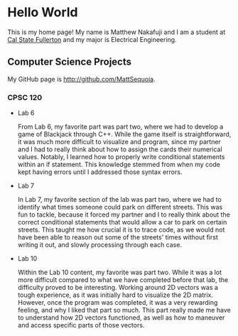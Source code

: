 # Hello World

This is my home page! My name is Matthew Nakafuji and I am a student at [Cal State Fullerton](http://www.fullerton.edu/) and my major is Electrical Engineering.

## Computer Science Projects

My GitHub page is http://github.com/MattSequoia.

### CPSC 120

* Lab 6

    From Lab 6, my favorite part was part two, where we had to develop a game of Blackjack through C++.
    While the game itself is straightforward, it was much more difficult to visualize and program,
    since my partner and I had to really think about how to assign the cards their numerical values.
    Notably, I learned how to properly write conditional statements within an if statement. This
    knowledge stemmed from when my code kept having errors until I addressed those syntax errors.

* Lab 7

    In Lab 7, my favorite section of the lab was part two, where we had to identify what times
    someone could park on different streets. This was fun to tackle, because it forced my
    partner and I to really think about the correct conditional statements that would allow a car to
    park on certain streets. This taught me how crucial it is to trace code, as we would not have been
    able to reason out some of the streets' times without first writing it out, and slowly processing
    through each case.

* Lab 10

    Within the Lab 10 content, my favorite was part two. While it was a lot more difficult compared to what we
    have completed before that lab, the difficulty proved to be interesting. Working around 2D vectors was
    a tough experience, as it was initially hard to visualize the 2D matrix. However, once the program was
    completed, it was a very rewarding feeling, and why I liked that part so much. This part really made
    me have to understand how 2D vectors functioned, as well as how to maneuver and access specific
    parts of those vectors.